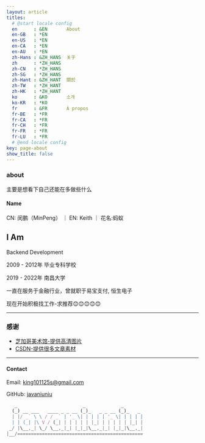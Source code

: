 ```yaml
---
layout: article
titles:
  # @start locale config
  en      : &EN       About
  en-GB   : *EN
  en-US   : *EN
  en-CA   : *EN
  en-AU   : *EN
  zh-Hans : &ZH_HANS  关于
  zh      : *ZH_HANS
  zh-CN   : *ZH_HANS
  zh-SG   : *ZH_HANS
  zh-Hant : &ZH_HANT  關於
  zh-TW   : *ZH_HANT
  zh-HK   : *ZH_HANT
  ko      : &KO       소개
  ko-KR   : *KO
  fr      : &FR       À propos
  fr-BE   : *FR
  fr-CA   : *FR
  fr-CH   : *FR
  fr-FR   : *FR
  fr-LU   : *FR
  # @end locale config
key: page-about
show_title: false
---
```

<style>
  .hero-example p {
    margin: .5rem 0;
  }
  .hero-example--height {
    height: 500px;
  }
  .hero-fill-example {
    background-color: #ccc;
  }
  .hero-fill-example--dark {
    background-color: #123;
  }
  .hero-bg-image-example {
    background-image: url("/docs/assets/images/cover4_2.jpg");
  }
  .hero-bg-image-example--linear-gradient {
    background-image: linear-gradient(135deg, rgba(255, 69, 0, .5), rgba(255, 197, 0, .2)), url("/docs/assets/images/cover3.jpg");
  }
</style>

<div class="hero hero-example hero--dark hero-bg-image-example my-3">
  <div class="hero__content">
    <h3>about</h3>
    <p>主要是想看下自己还能在多做些什么</p>
  </div>
</div>




#### Name
CN: 闵鹏（MinPeng） ｜ EN: Keith ｜ 花名:蚂蚁


## I Am
Backend Development

2009 - 2012年 毕业专科学校

2019 - 2022年 南昌大学

一直在服务于金融行业，曾就职于易宝支付, 恒生电子

现在开始积极找工作-求推荐😊😊😊😊😊

---
### 感谢
- [芝加哥美术馆-提供高清图片](https://www.artic.edu/)
- [CSDN-提供很多文章素材](https://csdn.net)


---

#### Contact
Email: king101125s@gmail.com

GitHub: [javaniuniu](http://github.com/javaniuniu)

```js
   _                        _             _       
  (_) __ ___   ____ _ _ __ (_)_   _ _ __ (_)_   _
  | |/ _` \ \ / / _` | '_ \| | | | | '_ \| | | | |
  | | (_| |\ V / (_| | | | | | |_| | | | | | |_| |
 _/ |\__,_| \_/ \__,_|_| |_|_|\__,_|_| |_|_|\__,_|
|__/==============================================
```
